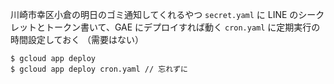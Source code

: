 川崎市幸区小倉の明日のゴミ通知してくれるやつ
`secret.yaml` に LINE のシークレットとトークン書いて、GAE にデプロイすれば動く
`cron.yaml` に定期実行の時間設定しておく
（需要はない）

```
$ gcloud app deploy
$ gcloud app deploy cron.yaml // 忘れずに
```
